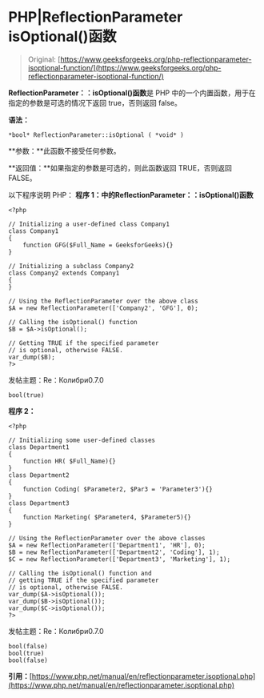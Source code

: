# PHP|ReflectionParameter isOptional()函数

> Original: [https://www.geeksforgeeks.org/php-reflectionparameter-isoptional-function/](https://www.geeksforgeeks.org/php-reflectionparameter-isoptional-function/)

**ReflectionParameter：：isOptional()函数**是 PHP 中的一个内置函数，用于在指定的参数是可选的情况下返回 true，否则返回 false。

**语法：**

```
*bool* ReflectionParameter::isOptional ( *void* )
```

**参数：**此函数不接受任何参数。

**返回值：**如果指定的参数是可选的，则此函数返回 TRUE，否则返回 FALSE。

以下程序说明 PHP：
**程序 1：**中的**ReflectionParameter：：isOptional()函数**

```
<?php

// Initializing a user-defined class Company1
class Company1
{
    function GFG($Full_Name = GeeksforGeeks){}
}

// Initializing a subclass Company2
class Company2 extends Company1
{
}

// Using the ReflectionParameter over the above class
$A = new ReflectionParameter(['Company2', 'GFG'], 0); 

// Calling the isOptional() function
$B = $A->isOptional();

// Getting TRUE if the specified parameter
// is optional, otherwise FALSE.
var_dump($B);
?>
```

发帖主题：Re：Колибри0.7.0

```
bool(true)

```

**程序 2：**

```
<?php

// Initializing some user-defined classes
class Department1
{
    function HR( $Full_Name){}
}
class Department2
{
    function Coding( $Parameter2, $Par3 = 'Parameter3'){}
}
class Department3
{
    function Marketing( $Parameter4, $Parameter5){}
}

// Using the ReflectionParameter over the above classes
$A = new ReflectionParameter(['Department1', 'HR'], 0);
$B = new ReflectionParameter(['Department2', 'Coding'], 1);
$C = new ReflectionParameter(['Department3', 'Marketing'], 1);

// Calling the isOptional() function and 
// getting TRUE if the specified parameter
// is optional, otherwise FALSE.
var_dump($A->isOptional());
var_dump($B->isOptional());
var_dump($C->isOptional());
?>
```

发帖主题：Re：Колибри0.7.0

```
bool(false)
bool(true)
bool(false)

```

**引用：**[https://www.php.net/manual/en/reflectionparameter.isoptional.php](https://www.php.net/manual/en/reflectionparameter.isoptional.php)